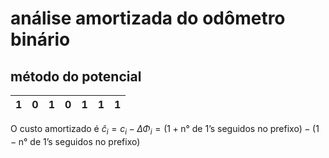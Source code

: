 # análise amortizada do odômetro binário

## método do potencial

| 1 	| 0 	| 1 	| 0 	| 1 	| 1 	| 1 	|
|---	|---	|---	|---	|---	|---	|---	|

O custo amortizado é $\hat{c}_i = c_i - \Delta\Phi_i = (1 + \text{n° de 1's seguidos no prefixo}) - (1 - \text{n° de 1's seguidos no prefixo})$
